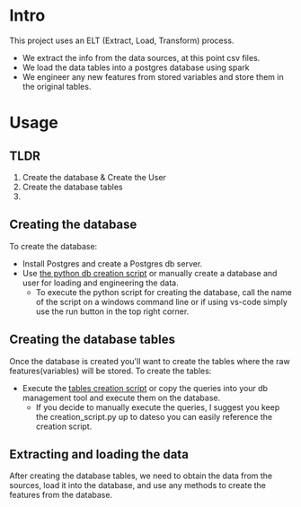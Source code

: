 # Intro
This project uses an ELT (Extract, Load, Transform) process.

- We extract the info from the data sources, at this point csv files.
- We load the data tables into a postgres database using spark
- We engineer any new features from stored variables and store them in the original tables.

# Usage

## TLDR
1. Create the database & Create the User
2. Create the database tables
3. 

## Creating the database
To create the database:
- Install Postgres and create a Postgres db server.
- Use [the python db creation script](create_db.py) or manually create a database and user for loading and engineering the data.
    - To execute the python script for creating the database, call the name of the script on a windows command line or if using vs-code simply use the run button in the top right corner.

## Creating the database tables
Once the database is created you'll want to create the tables where the raw features(variables) will be stored.
To create the tables:
- Execute the [tables creation script](create_tables.py) or copy the queries into your db management tool and execute them on the database.
    - If you decide to manually execute the queries, I suggest you keep the creation_script.py up to dateso you can easily reference the creation script.

## Extracting and loading the data
After creating the database tables, we need to obtain the data from the sources, load it into the database, and use any methods to create the features from the database.